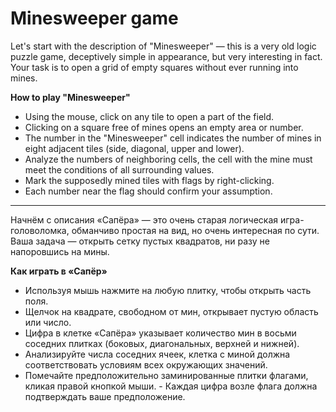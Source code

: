 ﻿# Minesweeper game #

Let's start with the description of "Minesweeper" — this is a very old logic puzzle game, deceptively simple in appearance, but very interesting in fact. Your task is to open a grid of empty squares without ever running into mines.

**How to play "Minesweeper"**
- Using the mouse, click on any tile to open a part of the field.
- Clicking on a square free of mines opens an empty area or number.
- The number in the "Minesweeper" cell indicates the number of mines in eight adjacent tiles (side, diagonal, upper and lower).
- Analyze the numbers of neighboring cells, the cell with the mine must meet the conditions of all surrounding values.
- Mark the supposedly mined tiles with flags by right-clicking.
- Each number near the flag should confirm your assumption.

***

Начнём с описания «Сапёра» — это очень старая логическая игра-головоломка, обманчиво простая на вид, но очень интересная по сути. Ваша задача — открыть сетку пустых квадратов, ни разу не напоровшись на мины.

**Как играть в «Сапёр»**
- Используя мышь нажмите на любую плитку, чтобы открыть часть поля.
- Щелчок на квадрате, свободном от мин, открывает пустую область или число.
- Цифра в клетке «Сапёра» указывает количество мин в восьми соседних плитках (боковых, диагональных, верхней и нижней).
- Анализируйте числа соседних ячеек, клетка с миной должна соответствовать условиям всех окружающих значений.
- Помечайте предположительно заминированные плитки флагами, кликая правой кнопкой мыши. - Каждая цифра возле флага должна подтверждать ваше предположение.